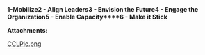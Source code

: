   

  

|    |    |    |    |
| --- | --- | --- | --- |

  

**1-Mobilize****2 - Align Leaders****3 - Envision the Future****4 - Engage the Organization****5 - Enable Capacity****6 - Make it Stick**

 **Attachments:** 


[CCLPic.png](/.attachments/DK-People/CCLPic.png)
